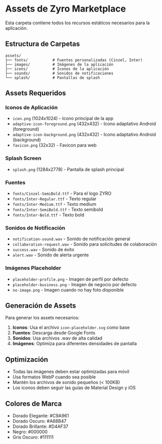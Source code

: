 # Assets de Zyro Marketplace

Esta carpeta contiene todos los recursos estáticos necesarios para la aplicación.

## Estructura de Carpetas

```
assets/
├── fonts/           # Fuentes personalizadas (Cinzel, Inter)
├── images/          # Imágenes de la aplicación
├── icons/           # Iconos de la aplicación
├── sounds/          # Sonidos de notificaciones
└── splash/          # Pantallas de splash
```

## Assets Requeridos

### Iconos de Aplicación
- `icon.png` (1024x1024) - Icono principal de la app
- `adaptive-icon-foreground.png` (432x432) - Icono adaptativo Android (foreground)
- `adaptive-icon-background.png` (432x432) - Icono adaptativo Android (background)
- `favicon.png` (32x32) - Favicon para web

### Splash Screen
- `splash.png` (1284x2778) - Pantalla de splash principal

### Fuentes
- `fonts/Cinzel-SemiBold.ttf` - Para el logo ZYRO
- `fonts/Inter-Regular.ttf` - Texto regular
- `fonts/Inter-Medium.ttf` - Texto medium
- `fonts/Inter-SemiBold.ttf` - Texto semibold
- `fonts/Inter-Bold.ttf` - Texto bold

### Sonidos de Notificación
- `notification-sound.wav` - Sonido de notificación general
- `collaboration-request.wav` - Sonido para solicitudes de colaboración
- `success.wav` - Sonido de éxito
- `alert.wav` - Sonido de alerta urgente

### Imágenes Placeholder
- `placeholder-profile.png` - Imagen de perfil por defecto
- `placeholder-business.png` - Imagen de negocio por defecto
- `no-image.png` - Imagen cuando no hay foto disponible

## Generación de Assets

Para generar los assets necesarios:

1. **Iconos**: Usa el archivo `icon-placeholder.svg` como base
2. **Fuentes**: Descarga desde Google Fonts
3. **Sonidos**: Usa archivos .wav de alta calidad
4. **Imágenes**: Optimiza para diferentes densidades de pantalla

## Optimización

- Todas las imágenes deben estar optimizadas para móvil
- Usa formatos WebP cuando sea posible
- Mantén los archivos de sonido pequeños (< 100KB)
- Los iconos deben seguir las guías de Material Design y iOS

## Colores de Marca

- Dorado Elegante: #C9A961
- Dorado Oscuro: #A68B47
- Dorado Brillante: #D4AF37
- Negro: #000000
- Gris Oscuro: #111111